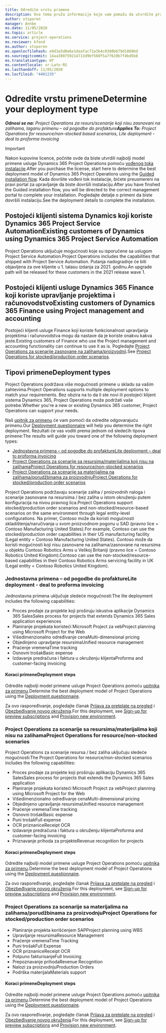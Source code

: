 ```yaml
---
title: Odredite vrstu primene
description: Ova tema pruža informacije koje vam pomažu da utvrdite pravilan tip primene usluge Project Operations za vaše preduzeće.
author: stsporen
manager: Annbe
ms.date: 11/05/2020
ms.topic: article
ms.service: project-operations
ms.reviewer: kfend
ms.author: stsporen
ms.openlocfilehash: e9d3a5d8e6e1daafac72a3b4c0380b679d1869bd
ms.sourcegitcommit: 14aa380759214713d9bf560f5a7f619b7f4bd5b8
ms.translationtype: HT
ms.contentlocale: sr-Latn-RS
ms.lasthandoff: 11/05/2020
ms.locfileid: "4401235"
---
```

# <a name="determine-your-deployment-type"></a><span data-ttu-id="674c5-103">Odredite vrstu primene</span><span class="sxs-lookup"><span data-stu-id="674c5-103">Determine your deployment type</span></span>

<span data-ttu-id="674c5-104">_**Odnosi se na:** Project Operations za resurs/scenarije koji nisu zasnovani na zalihama, laganu primenu – od pogodbe do profakture_</span><span class="sxs-lookup"><span data-stu-id="674c5-104">_**Applies To:** Project Operations for resource/non-stocked based scenarios, Lite deployment - deal to proforma invoicing_</span></span>

> [!IMPORTANT]
> <span data-ttu-id="674c5-105">Nakon kupovine licence, počnite ovde da biste utvrdili najbolji model primene usluge Dynamics 365 Project Operations pomoću [vođenog toka instalacije](https://aka.ms/provisionprojectoperations).</span><span class="sxs-lookup"><span data-stu-id="674c5-105">After you purchase the license, start here to determine the best deployment model of Dynamics 365 Project Operations using the [Guided installation flow](https://aka.ms/provisionprojectoperations).</span></span>
> <span data-ttu-id="674c5-106">Kada dovršite vođeni tok instalacije, bićete preusmereni na pravi portal za upravljanje da biste dovršili instalaciju.</span><span class="sxs-lookup"><span data-stu-id="674c5-106">After you have finshed the Guided installation flow, you will be directed to the correct management portal to complete your installation.</span></span> <span data-ttu-id="674c5-107">Pogledajte detalje o primeni da biste dovršili instalaciju.</span><span class="sxs-lookup"><span data-stu-id="674c5-107">See the deployment details to complete the installation.</span></span>


## <a name="existing-customers-of-dynamics-using-dynamics-365-project-service-automation"></a><span data-ttu-id="674c5-108">Postojeći klijenti sistema Dynamics koji koriste Dynamics 365 Project Service Automation</span><span class="sxs-lookup"><span data-stu-id="674c5-108">Existing customers of Dynamics using Dynamics 365 Project Service Automation</span></span>
<span data-ttu-id="674c5-109">Project Operations uključuje mogućnosti koje su isporučene sa uslugom Project Service Automation.</span><span class="sxs-lookup"><span data-stu-id="674c5-109">Project Operations includes the capabilities that shipped with Project Service Automation.</span></span> <span data-ttu-id="674c5-110">Putanja nadogradnje će biti objavljena za ove klijente u 1. talasu izdanja za 2021. godinu.</span><span class="sxs-lookup"><span data-stu-id="674c5-110">An upgrade path will be released for these customers in the 2021 release wave 1.</span></span>

## <a name="existing-customers-of-dynamics-365-finance-using-project-management-and-accounting"></a><span data-ttu-id="674c5-111">Postojeći klijenti usluge Dynamics 365 Finance koji koriste upravljanje projektima i računovodstvo</span><span class="sxs-lookup"><span data-stu-id="674c5-111">Existing customers of Dynamics 365 Finance using Project management and accounting</span></span> 

<span data-ttu-id="674c5-112">Postojeći klijenti usluge Finance koji koriste funkcionalnost upravljanja projektima i računovodstva mogu da nastave da je koriste onakvu kakva jeste.</span><span class="sxs-lookup"><span data-stu-id="674c5-112">Existing customers of Finance who use the Project management and accounting functionality can continue to use it as is.</span></span> <span data-ttu-id="674c5-113">Pogledajte [Project Operations za scenarije zasnovane na zalihama/proizvodnji](#pma).</span><span class="sxs-lookup"><span data-stu-id="674c5-113">See [Project Operations for stocked/production order scenarios](#pma).</span></span>


## <a name="deployment-types"></a><span data-ttu-id="674c5-114">Tipovi primene</span><span class="sxs-lookup"><span data-stu-id="674c5-114">Deployment types</span></span>
<span data-ttu-id="674c5-115">Project Operations podržava više mogućnosti primene u skladu sa vašim zahtevima.</span><span class="sxs-lookup"><span data-stu-id="674c5-115">Project Operations supports multiple deployment options to match your requirements.</span></span> <span data-ttu-id="674c5-116">Bez obzira na to da li ste novi ili postojeći klijent sistema Dynamics 365, Project Operations može podržati vaše potrebe.</span><span class="sxs-lookup"><span data-stu-id="674c5-116">Whether you're a new or existing Dynamics 365 customer, Project Operations can support your needs.</span></span>

<span data-ttu-id="674c5-117">Naš [upitnik za primenu](https://aka.ms/provisionprojectoperations) će vam pomoći da odredite odgovarajuću primenu.</span><span class="sxs-lookup"><span data-stu-id="674c5-117">Our [Deployment questionnaire](https://aka.ms/provisionprojectoperations) will help you determine the right deployment.</span></span> <span data-ttu-id="674c5-118">Rezultati će vas voditi prema jednom od sledećih tipova primene:</span><span class="sxs-lookup"><span data-stu-id="674c5-118">The results will guide you toward one of the following deployment types:</span></span>

- [<span data-ttu-id="674c5-119">Jednostavna primena – od pogodbe do profakture</span><span class="sxs-lookup"><span data-stu-id="674c5-119">Lite deployment – deal to proforma invoicing</span></span>](#lite)
- [<span data-ttu-id="674c5-120">Project Operations za scenarije sa resursima/materijalima koji nisu na zalihama</span><span class="sxs-lookup"><span data-stu-id="674c5-120">Project Operations for resource/non-stocked scenarios</span></span>](#integrated)
- [<span data-ttu-id="674c5-121">Project Operations za scenarije sa materijalima na zalihama/porudžbinama za proizvodnju</span><span class="sxs-lookup"><span data-stu-id="674c5-121">Project Operations for stocked/production order scenarios</span></span>](#pma)

<span data-ttu-id="674c5-122">Project Operations podržavaju scenarije zaliha / proizvodnih naloga i scenarije zasnovane na resursima / bez zaliha u istom okruženju putem konfiguracija na nivou pravnog lica.</span><span class="sxs-lookup"><span data-stu-id="674c5-122">Project Operations support stocked/production order scenarios and non-stocked/resource-based scenarios on the same environment through legal entity-level configurations.</span></span> <span data-ttu-id="674c5-123">Na primer, Contoso može da koristi mogućnosti skladištenja/naručivanja u svom proizvodnom pogonu u SAD (pravno lice = Contoso Manufacturing United States).</span><span class="sxs-lookup"><span data-stu-id="674c5-123">For example, Contoso can use the stocked/production order capabilities in their US manufacturing facility (Legal entity = Contoso Manufacturing United States).</span></span> <span data-ttu-id="674c5-124">Contoso može da koristi mogućnosti koji nisu zasnovane na zalihama/zasnovane na resursima u objektu Contoso Robotics Arms u Velikoj Britaniji (pravno lice = Contoso Robotics United Kingdom).</span><span class="sxs-lookup"><span data-stu-id="674c5-124">Contoso can use the non-stocked/resource-based capabilities in their Contoso Robotics Arms servicing facility in UK (Legal entity = Contoso Robotics United Kingdom).</span></span>

### <a name="lite-deployment---deal-to-proforma-invoicing"></a><a  name="lite"></a><span data-ttu-id="674c5-125">Jednostavna primena – od pogodbe do profakture</span><span class="sxs-lookup"><span data-stu-id="674c5-125">Lite deployment - deal to proforma invoicing</span></span>

<span data-ttu-id="674c5-126">Jednostavna primena uključuje sledeće mogućnosti:</span><span class="sxs-lookup"><span data-stu-id="674c5-126">The lite deployment includes the following capabilities:</span></span>

- <span data-ttu-id="674c5-127">Proces prodaje za projekte koji proširuju iskustva aplikacije Dynamics 365 Sales</span><span class="sxs-lookup"><span data-stu-id="674c5-127">Sales process for projects that extends Dynamics 365 Sales application experiences</span></span>
- <span data-ttu-id="674c5-128">Planiranje projekata koristeći Microsoft Project za veb</span><span class="sxs-lookup"><span data-stu-id="674c5-128">Project planning using Microsoft Project for the Web</span></span>
- <span data-ttu-id="674c5-129">Višedimenzionalno određivanje cena</span><span class="sxs-lookup"><span data-stu-id="674c5-129">Multi-dimensional pricing</span></span>
- <span data-ttu-id="674c5-130">Objedinjeno upravljanje resursima</span><span class="sxs-lookup"><span data-stu-id="674c5-130">Unified resource management</span></span>
- <span data-ttu-id="674c5-131">Praćenje vremena</span><span class="sxs-lookup"><span data-stu-id="674c5-131">Time tracking</span></span>
- <span data-ttu-id="674c5-132">Osnovni trošak</span><span class="sxs-lookup"><span data-stu-id="674c5-132">Basic expense</span></span>
- <span data-ttu-id="674c5-133">Izdavanje predračuna i faktura u okruženju klijenta</span><span class="sxs-lookup"><span data-stu-id="674c5-133">Proforma and customer-facing invoicing</span></span> 

#### <a name="deployment-steps"></a><span data-ttu-id="674c5-134">Koraci primene</span><span class="sxs-lookup"><span data-stu-id="674c5-134">Deployment steps</span></span>
<span data-ttu-id="674c5-135">Odredite najbolji model primene usluge Project Operations pomoću [upitnika za primenu](https://aka.ms/provisionprojectoperations).</span><span class="sxs-lookup"><span data-stu-id="674c5-135">Determine the best deployment model of Project Operations using the [Deployment questionnaire](https://aka.ms/provisionprojectoperations).</span></span>

<span data-ttu-id="674c5-136">Za ovo raspoređivanje, pogledajte članak [Prijava za pretplate na pregled](lite-preview-subscription-sign-up.md) i [Obezbeđivanje novog okruženja](lite-deployment.md).</span><span class="sxs-lookup"><span data-stu-id="674c5-136">For this deployment, see [Sign-up for preview subscriptions](lite-preview-subscription-sign-up.md) and [Provision new environment](lite-deployment.md).</span></span> 


### <a name="project-operations-for-resourcenon-stocked-scenarios"></a><a name="integrated"></a><span data-ttu-id="674c5-137">Project Operations za scenarije sa resursima/materijalima koji nisu na zalihama</span><span class="sxs-lookup"><span data-stu-id="674c5-137">Project Operations for resource/non-stocked scenarios</span></span>
<span data-ttu-id="674c5-138">Project Operations za scenarije resursa / bez zaliha uključuju sledeće mogućnosti:</span><span class="sxs-lookup"><span data-stu-id="674c5-138">The Project Operations for resource/non-stocked scenarios includes the following capabilities:</span></span>
 
- <span data-ttu-id="674c5-139">Proces prodaje za projekte koji proširuju aplikaciju Dynamics 365 Sales</span><span class="sxs-lookup"><span data-stu-id="674c5-139">Sales process for projects that extends the Dynamics 365 Sales application</span></span>
- <span data-ttu-id="674c5-140">Planiranje projekata koristeći Microsoft Project za veb</span><span class="sxs-lookup"><span data-stu-id="674c5-140">Project planning using Microsoft Project for the Web</span></span>
- <span data-ttu-id="674c5-141">Višedimenzionalno određivanje cena</span><span class="sxs-lookup"><span data-stu-id="674c5-141">Multi-dimensional pricing</span></span>
- <span data-ttu-id="674c5-142">Objedinjeno upravljanje resursima</span><span class="sxs-lookup"><span data-stu-id="674c5-142">Unified resource management</span></span>
- <span data-ttu-id="674c5-143">Praćenje vremena</span><span class="sxs-lookup"><span data-stu-id="674c5-143">Time tracking</span></span>
- <span data-ttu-id="674c5-144">Osnovni trošak</span><span class="sxs-lookup"><span data-stu-id="674c5-144">Basic expense</span></span>
- <span data-ttu-id="674c5-145">Puni trošak</span><span class="sxs-lookup"><span data-stu-id="674c5-145">Full expense</span></span>
- <span data-ttu-id="674c5-146">OCR priznanice</span><span class="sxs-lookup"><span data-stu-id="674c5-146">Receipt OCR</span></span>
- <span data-ttu-id="674c5-147">Izdavanje predračuna i faktura u okruženju klijenta</span><span class="sxs-lookup"><span data-stu-id="674c5-147">Proforma and customer-facing invoicing</span></span> 
- <span data-ttu-id="674c5-148">Priznavanje prihoda za projekte</span><span class="sxs-lookup"><span data-stu-id="674c5-148">Revenue recognition for projects</span></span>

#### <a name="deployment-steps"></a><span data-ttu-id="674c5-149">Koraci primene</span><span class="sxs-lookup"><span data-stu-id="674c5-149">Deployment steps</span></span>
<span data-ttu-id="674c5-150">Odredite najbolji model primene usluge Project Operations pomoću [upitnika za primenu](https://aka.ms/provisionprojectoperations).</span><span class="sxs-lookup"><span data-stu-id="674c5-150">Determine the best deployment model of Project Operations using the [Deployment questionnaire](https://aka.ms/provisionprojectoperations).</span></span>

<span data-ttu-id="674c5-151">Za ovo raspoređivanje, pogledajte članak [Prijava za pretplate na pregled](resource-sign-up-preview-subscription.md) i [Obezbeđivanje novog okruženja](resource-provision-new-environment.md).</span><span class="sxs-lookup"><span data-stu-id="674c5-151">For this deployment, see [Sign-up for preview subscriptions](resource-sign-up-preview-subscription.md) and [Provision new environment](resource-provision-new-environment.md).</span></span> 


### <a name="project-operations-for-stockedproduction-order-scenarios"></a><a name="pma"></a><span data-ttu-id="674c5-152">Project Operations za scenarije sa materijalima na zalihama/porudžbinama za proizvodnju</span><span class="sxs-lookup"><span data-stu-id="674c5-152">Project Operations for stocked/production order scenarios</span></span>

- <span data-ttu-id="674c5-153">Planiranje projekta korišćenjem SAP</span><span class="sxs-lookup"><span data-stu-id="674c5-153">Project planning using WBS</span></span>
- <span data-ttu-id="674c5-154">Upravljanje resursima</span><span class="sxs-lookup"><span data-stu-id="674c5-154">Resource Management</span></span>
- <span data-ttu-id="674c5-155">Praćenje vremena</span><span class="sxs-lookup"><span data-stu-id="674c5-155">Time Tracking</span></span>
- <span data-ttu-id="674c5-156">Puni trošak</span><span class="sxs-lookup"><span data-stu-id="674c5-156">Full Expense</span></span>
- <span data-ttu-id="674c5-157">OCR priznanice</span><span class="sxs-lookup"><span data-stu-id="674c5-157">Receipt OCR</span></span>
- <span data-ttu-id="674c5-158">Potpuno fakturisanje</span><span class="sxs-lookup"><span data-stu-id="674c5-158">Full Invoicing</span></span>
- <span data-ttu-id="674c5-159">Prepoznavanje prihoda</span><span class="sxs-lookup"><span data-stu-id="674c5-159">Revenue Recognition</span></span>
- <span data-ttu-id="674c5-160">Nalozi za proizvodnju</span><span class="sxs-lookup"><span data-stu-id="674c5-160">Production Orders</span></span>
- <span data-ttu-id="674c5-161">Podrška materijala</span><span class="sxs-lookup"><span data-stu-id="674c5-161">Materials support</span></span>

#### <a name="deployment-steps"></a><span data-ttu-id="674c5-162">Koraci primene</span><span class="sxs-lookup"><span data-stu-id="674c5-162">Deployment steps</span></span>
<span data-ttu-id="674c5-163">Odredite najbolji model primene usluge Project Operations pomoću [upitnika za primenu](https://aka.ms/provisionprojectoperations).</span><span class="sxs-lookup"><span data-stu-id="674c5-163">Determine the best deployment model of Project Operations using the [Deployment questionnaire](https://aka.ms/provisionprojectoperations).</span></span>

<span data-ttu-id="674c5-164">Za ovo raspoređivanje, pogledajte članak [Prijava za pretplate na pregled](https://docs.microsoft.com/dynamics365/fin-ops-core/dev-itpro/dev-tools/sign-up-preview-subscription?toc=/dynamics365/finance/toc.json) i [Obezbeđivanje novog okruženja](https://docs.microsoft.com/dynamics365/fin-ops-core/dev-itpro/deployment/deploy-demo-environment?toc=/dynamics365/finance/toc.json).</span><span class="sxs-lookup"><span data-stu-id="674c5-164">For this deployment, see [Sign-up for preview subscriptions](https://docs.microsoft.com/dynamics365/fin-ops-core/dev-itpro/dev-tools/sign-up-preview-subscription?toc=/dynamics365/finance/toc.json) and [Provision new environment](https://docs.microsoft.com/dynamics365/fin-ops-core/dev-itpro/deployment/deploy-demo-environment?toc=/dynamics365/finance/toc.json).</span></span> 

